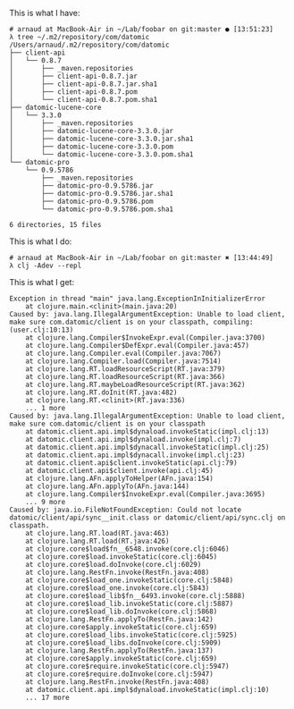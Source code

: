This is what I have:

    # arnaud at MacBook-Air in ~/Lab/foobar on git:master ● [13:51:23]
    λ tree ~/.m2/repository/com/datomic
    /Users/arnaud/.m2/repository/com/datomic
    ├── client-api
    │   └── 0.8.7
    │       ├── _maven.repositories
    │       ├── client-api-0.8.7.jar
    │       ├── client-api-0.8.7.jar.sha1
    │       ├── client-api-0.8.7.pom
    │       └── client-api-0.8.7.pom.sha1
    ├── datomic-lucene-core
    │   └── 3.3.0
    │       ├── _maven.repositories
    │       ├── datomic-lucene-core-3.3.0.jar
    │       ├── datomic-lucene-core-3.3.0.jar.sha1
    │       ├── datomic-lucene-core-3.3.0.pom
    │       └── datomic-lucene-core-3.3.0.pom.sha1
    └── datomic-pro
        └── 0.9.5786
            ├── _maven.repositories
            ├── datomic-pro-0.9.5786.jar
            ├── datomic-pro-0.9.5786.jar.sha1
            ├── datomic-pro-0.9.5786.pom
            └── datomic-pro-0.9.5786.pom.sha1
    
    6 directories, 15 files

This is what I do:

    # arnaud at MacBook-Air in ~/Lab/foobar on git:master ✖︎ [13:44:49]
    λ clj -Adev --repl

This is what I get:

    Exception in thread "main" java.lang.ExceptionInInitializerError
        at clojure.main.<clinit>(main.java:20)
    Caused by: java.lang.IllegalArgumentException: Unable to load client, make sure com.datomic/client is on your classpath, compiling:(user.clj:10:13)
        at clojure.lang.Compiler$InvokeExpr.eval(Compiler.java:3700)
        at clojure.lang.Compiler$DefExpr.eval(Compiler.java:457)
        at clojure.lang.Compiler.eval(Compiler.java:7067)
        at clojure.lang.Compiler.load(Compiler.java:7514)
        at clojure.lang.RT.loadResourceScript(RT.java:379)
        at clojure.lang.RT.loadResourceScript(RT.java:366)
        at clojure.lang.RT.maybeLoadResourceScript(RT.java:362)
        at clojure.lang.RT.doInit(RT.java:482)
        at clojure.lang.RT.<clinit>(RT.java:336)
        ... 1 more
    Caused by: java.lang.IllegalArgumentException: Unable to load client, make sure com.datomic/client is on your classpath
        at datomic.client.api.impl$dynaload.invokeStatic(impl.clj:13)
        at datomic.client.api.impl$dynaload.invoke(impl.clj:7)
        at datomic.client.api.impl$dynacall.invokeStatic(impl.clj:25)
        at datomic.client.api.impl$dynacall.invoke(impl.clj:23)
        at datomic.client.api$client.invokeStatic(api.clj:79)
        at datomic.client.api$client.invoke(api.clj:45)
        at clojure.lang.AFn.applyToHelper(AFn.java:154)
        at clojure.lang.AFn.applyTo(AFn.java:144)
        at clojure.lang.Compiler$InvokeExpr.eval(Compiler.java:3695)
        ... 9 more
    Caused by: java.io.FileNotFoundException: Could not locate datomic/client/api/sync__init.class or datomic/client/api/sync.clj on classpath.
        at clojure.lang.RT.load(RT.java:463)
        at clojure.lang.RT.load(RT.java:426)
        at clojure.core$load$fn__6548.invoke(core.clj:6046)
        at clojure.core$load.invokeStatic(core.clj:6045)
        at clojure.core$load.doInvoke(core.clj:6029)
        at clojure.lang.RestFn.invoke(RestFn.java:408)
        at clojure.core$load_one.invokeStatic(core.clj:5848)
        at clojure.core$load_one.invoke(core.clj:5843)
        at clojure.core$load_lib$fn__6493.invoke(core.clj:5888)
        at clojure.core$load_lib.invokeStatic(core.clj:5887)
        at clojure.core$load_lib.doInvoke(core.clj:5868)
        at clojure.lang.RestFn.applyTo(RestFn.java:142)
        at clojure.core$apply.invokeStatic(core.clj:659)
        at clojure.core$load_libs.invokeStatic(core.clj:5925)
        at clojure.core$load_libs.doInvoke(core.clj:5909)
        at clojure.lang.RestFn.applyTo(RestFn.java:137)
        at clojure.core$apply.invokeStatic(core.clj:659)
        at clojure.core$require.invokeStatic(core.clj:5947)
        at clojure.core$require.doInvoke(core.clj:5947)
        at clojure.lang.RestFn.invoke(RestFn.java:408)
        at datomic.client.api.impl$dynaload.invokeStatic(impl.clj:10)
        ... 17 more
